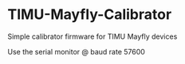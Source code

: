 # TIMU-Mayfly-Calibrator

Simple calibrator firmware for TIMU Mayfly devices

Use the serial monitor @ baud rate 57600